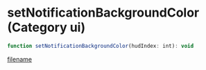 # setNotificationBackgroundColor (Category ui)

```js
function setNotificationBackgroundColor(hudIndex: int): void
```

[filename](setNotificationBackgroundColor_m.md ':include')